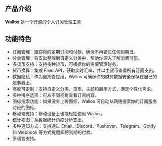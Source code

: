 ## 产品介绍

**Wallos** 是一个开源的个人订阅管理工具

## 功能特色

- 订阅管理：跟踪你的定期订阅和付款，确保不再错过任何到期日。
- 分类管理：将支出整理到自定义分类中，帮助你深入了解消费习惯。
- 多货币支持：支持多种货币，可根据你的需要管理财务。
- 货币换算：集成 Fixer API，获取实时汇率，并以主货币查看所有订阅支出。
- 数据隐私：作为自托管应用，Wallos 可确保你的财务数据安全保存在自己的服务器上。
- 高度可定制：支持自定义分类、货币、主题和展示方式，满足个性化需求。
- 多种排序选项：可从不同视角查看订阅内容。
- 图标搜索功能：如果没有上传图标，Wallos 可自动从网络搜索你的订阅服务对应的图标。
- 移动端支持：移动设备上也能轻松使用 Wallos。
- 统计视图：从数据统计角度分析支出。
- 多种通知方式：支持通过 Email、Discord、Pushover、Telegram、Gotify 和 Webhook 等方式提醒即将到期的付款。
- 多语言支持。
